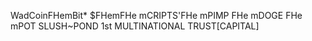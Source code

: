 WadCoinFHemBit*
$FHemFHe mCRIPTS'FHe mPIMP FHe mDOGE  FHe mPOT
SLUSH~POND
1st MULTINATIONAL TRUST[CAPITAL]
